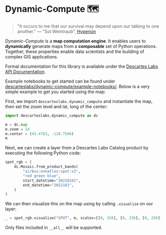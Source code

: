 # Dynamic-Compute 🗺️

> "It occurs to me that our survival may depend upon our talking to one another." — "Sol Weintraub", [Hyperion](<https://en.wikipedia.org/wiki/Hyperion_(Simmons_novel)>)

_Dynamic-Compute_ is a **map computation engine**. It enables users to **dynamically** generate maps from a **composable** set of Python operations. Together, these properties enable data scientists and the building of complex GIS applications.

Formal documentation for this library is available under the [Descartes Labs API Documentation](https://docs.descarteslabs.com/api.html).

Example notebooks to get started can be found under [descarteslabs/dynamic-compute/example-notebooks/](/descarteslabs/dynamic-compute/example-notebooks/). Below is a very simple example to get you started using the map:

First, we import `descarteslabs.dynamic_compute` and instantiate the map, then set the zoom level and lat, long of the center:

```python
import descarteslabs.dynamic_compute as dc

m = dc.map
m.zoom = 14
m.center = (43.4783, -110.7506)
m
```

Next, we can create a layer from a Descartes Labs Catalog product by executing the following Python code:

```python
spot_rgb = (
    dc.Mosaic.from_product_bands(
        "airbus:oneatlas:spot:v2",
        "red green blue",
        start_datetime="20210101",
        end_datetime="2022101",
    )
)
```

We can then visualize this on the map using by calling `.visualize` on our layer:

```python
_ = spot_rgb.visualize("SPOT", m, scales=[[0, 256], [0, 256], [0, 256]])
```

Only files included in `__all__` will be supported.
